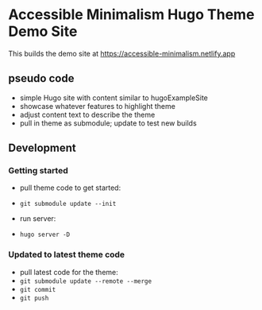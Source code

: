 # Accessible Minimalism Hugo Theme Demo Site

This builds the demo site at https://accessible-minimalism.netlify.app

## pseudo code

 - simple Hugo site with content similar to hugoExampleSite
 - showcase whatever features to highlight theme
 - adjust content text to describe the theme
 - pull in theme as submodule; update to test new builds


## Development

### Getting started

 - pull theme code to get started:
  - `git submodule update --init`

 - run server:
  - `hugo server -D`

### Updated to latest theme code

 - pull latest code for the theme:
  - `git submodule update --remote --merge`
  - `git commit`
  - `git push`


